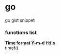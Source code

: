 # go
go gist snippet

### functions list

**Time format Y-m-d H:i:s**  
[timef()](https://github.com/utilslab/go-snippet/blob/main/src/timef.go)



